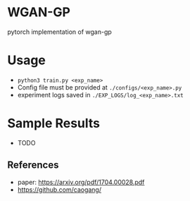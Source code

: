 # WGAN-GP
pytorch implementation of wgan-gp

# Usage
- `python3 train.py <exp_name>`
- Config file must be provided at `./configs/<exp_name>.py`
- experiment logs saved in `./EXP_LOGS/log_<exp_name>.txt`

# Sample Results
 - TODO

## References
- paper: https://arxiv.org/pdf/1704.00028.pdf
- https://github.com/caogang/